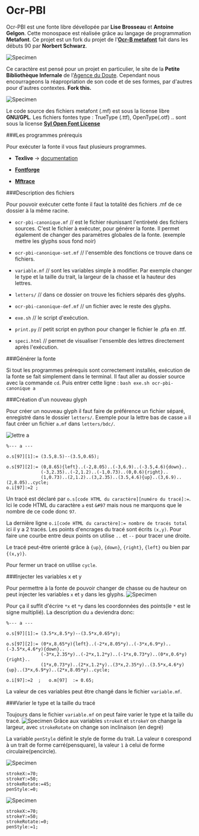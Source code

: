 # Ocr-PBI
Ocr-PBI est une fonte libre dévellopée par **Lise Brosseau** et **Antoine Gelgon**. Cette monospace est réalisée grâce au langage de programmation **Metafont**. Ce projet est un fork du projet de l'[**Ocr-B metafont**](https://www.ctan.org/tex-archive/fonts/ocr-b) fait dans les débuts 90 par **Norbert Schwarz**.

![Specimen](https://github.com/Antoine-Gelgon/Ocr-PBI/blob/master/screenshot/re.png?raw=true)

Ce caractère est pensé pour un projet en particulier, le site de la **Petite Bibliothèque Infernale** de l'[Agence du Doute](http://agencedudoute.org/). Cependant nous encourrageons la réapropriation de son code et de ses formes, par d'autres pour d'autres contextes. **Fork this.**

![Specimen](https://github.com/Antoine-Gelgon/Ocr-PBI/raw/master/screenshot/all.png)

Le code source des fichiers metafont (.mf) est sous la license libre **GNU/GPL**.
Les fichiers fontes type : TrueType (.ttf), OpenType(.otf) .. sont sous la license [**Syl Open Font License**](http://scripts.sil.org/cms/scripts/page.php?site_id=nrsi&id=OFL)

###Les programmes prérequis

Pour exécuter la fonte il vous faut plusieurs programmes.

* **Texlive** -> [documentation](https://github.com/EtienneOz/MetaBlum)

* [**Fontforge**](http://fontforge.github.io/en-US/)

* [**Mftrace**](http://lilypond.org/mftrace/)

###Description des fichiers

Pour pouvoir exécuter cette fonte il faut la totalité des fichiers .mf de ce dossier à la même racine.

- `ocr-pbi-canonique.mf` // est le fichier réunissant l'entirèeté des fichiers sources. C'est le fichier à exécuter, pour générer la fonte. Il permet également de changer des paramètres globales de la fonte. (exemple mettre les glyphs sous fond noir)

- `ocr-pbi-canonique-set.mf` // l'ensemble des fonctions ce trouve dans ce fichiers.

- `variable.mf` // sont les variables simple à modifier. Par exemple changer le type et la taille du trait, la largeur de la chasse et la hauteur des lettres.

- `letters/` // dans ce dossier on trouve les fichiers séparés des glyphs.

- `ocr-pbi-canonique-def.mf` // un fichier avec le reste des glyphs.

- `exe.sh` // le script d'exécution.

- `print.py` // petit script en python pour changer le fichier le .pfa en .ttf.

- `speci.html` // permet de visualiser l'ensemble des lettres directement après l'exécution.

###Générer la fonte

Si tout les programmes prérequis sont correctement installés, exécution de la fonte se fait simplement dans le terminal. Il faut aller au dossier source avec la commande `cd`. Puis entrer cette ligne : `bash exe.sh ocr-pbi-canonique a`

###Création d'un nouveau glyph

Pour créer un nouveau glyph il faut faire de préférence un fichier séparé, enregistré dans le dossier `letters/`.
Exemple pour la lettre bas de casse `a`  il faut créer un fichier `a.mf` dans `letters/bdc/`.

![lettre a](https://github.com/Antoine-Gelgon/Ocr-PBI/blob/master/screenshot/a.png?raw=true)

```
%--- a --- 

o.s[97][1]:= (3.5,8.5)--(3.5,0.65);

o.s[97][2]:= (0,8.65){left}..(-2,8.05)..(-3,6.9)..(-3.5,4.6){down}..
             (-3,2.35)..(-2,1.2)..(-1,0.73)..(0,0.6){right}..
             (1,0.73)..(2,1.2)..(3,2.35)..(3.5,4.6){up}..(3,6.9)..(2,8.05)..cycle;
o.i[97]:=2 ; 
```
Un tracé est déclaré par `o.s[code HTML du caractère][numéro du tracé]:=`. Ici le code HTML du caractère `a` est `&#97` mais nous ne marquons que le nombre de ce code donc `97`.

La dernière ligne `o.i[code HTML du caractère]:= nombre de tracés total` ici il y a 2 tracés.
Les points d'encrages du tracé sont écrits `(x,y)`. Pour faire une courbe entre deux points on utilise `..` et `--` pour tracer une droite.

Le tracé peut-être orienté grâce à `{up}`, `{down}`, `{right}`, `{left}` ou bien par `{(x,y)}`.

Pour fermer un tracé on utilise `cycle`.

###Injecter les variables x et y

Pour permettre à la fonte de pouvoir changer de chasse ou de hauteur on peut injecter les variables `x` et `y` dans les glyphs.
![Specimen](https://github.com/Antoine-Gelgon/Ocr-PBI/raw/master/screenshot/anime/recadre/anime-ocr-pbi.gif)

Pour ça il suffit d'écrire `*x` et `*y` dans les coordonnées des points(le `*` est le signe multiplié). La description du `a` deviendra donc:
```
%--- a ---

o.s[97][1]:= (3.5*x,8.5*y)--(3.5*x,0.65*y);

o.s[97][2]:= (0*x,8.65*y){left}..(-2*x,8.05*y)..(-3*x,6.9*y)..(-3.5*x,4.6*y){down}..
             (-3*x,2.35*y)..(-2*x,1.2*y)..(-1*x,0.73*y)..(0*x,0.6*y){right}..
             (1*x,0.73*y)..(2*x,1.2*y)..(3*x,2.35*y)..(3.5*x,4.6*y){up}..(3*x,6.9*y)..(2*x,8.05*y)..cycle;
             
o.i[97]:=2  ;   o.m[97]  := 0.65;
```
La valeur de ces variables peut être changé dans le fichier `variable.mf`.

###Varier le type et la taille du tracé

Toujours dans le fichier `variable.mf` on peut faire varier le type et la taille du tracé. 
![Specimen](https://github.com/Antoine-Gelgon/Ocr-PBI/raw/master/screenshot/anime/2/recadre/anime-2.gif)
Grâce aux variables `strokeX` et `strokeY` on change la largeur, avec `strokeRotate` on change son inclinaison (en degré)

La variable `penStyle` définit le style de forme du trait. La valeur `0` corespond à un trait de forme carré(pensquare), la valeur `1` à celui de forme circulaire(pencircle).

![Specimen](https://github.com/Antoine-Gelgon/Ocr-PBI/blob/master/screenshot/circle-square/square.png?raw=true)
```
strokeX:=70;
strokeY:=50;
strokeRotate:=45;
penStyle:=0;
```
![Specimen](https://github.com/Antoine-Gelgon/Ocr-PBI/blob/master/screenshot/circle-square/circle.png?raw=true)
```
strokeX:=70;
strokeY:=50;
strokeRotate:=0;
penStyle:=1;
```
